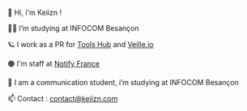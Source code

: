 💎 Hi, i'm Keiizn ! 

👨‍🔬 I’m studying at INFOCOM Besançon

🪐 I work as a PR for [Tools Hub](https://twitter.com/toolshubio) and [Veille.io](https://twitter.com/veilleio)

🟠 I'm staff at [Notify France](https://twitter.com/notifyfrance)

🤝 I am a communication student, i’m studying at INFOCOM Besançon

📫 Contact : contact@keiizn.com
